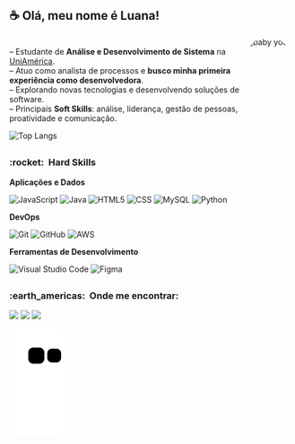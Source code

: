 ## ☕ Olá, meu nome é <strong>Luana!</strong>

 <img align="right" alt="baby yoda" height="150" style="border-radius:50px;" src="https://cutewallpaper.org/27/baby-yoda-gif-wallpaper/baby-yoda-gif-babyyoda-discover-share-gifs-yoda-sticker-yoda-wallpaper-yoda-drawing.gif">

<br> – Estudante de **Análise e Desenvolvimento de Sistema** na <a href="https://descomplica.com.br/faculdade/tecnologia/analise-e-desenvolvimento-de-sistemas-c/">UniAmérica</a>.
<br> – Atuo como analista de processos e **busco minha primeira experiência como desenvolvedora**. 
<br> – Explorando novas tecnologias e desenvolvendo soluções de software.
<br> – Principais **Soft Skills**: análise, liderança, gestão de pessoas, proatividade e comunicação.

![Top Langs](https://github-readme-stats.vercel.app/api/top-langs/?username=anuraghazra&layout=compact)

 ##
 
<h3> :rocket: &nbsp;Hard Skills </h3>

**Aplicações e Dados**
 
  ![JavaScript](https://img.shields.io/badge/-JavaScript-333333?style=flat&logo=javascript)
  ![Java](<img src="https://cdn.jsdelivr.net/gh/devicons/devicon/icons/java/java-original-wordmark.svg" />)
  ![HTML5](https://img.shields.io/badge/-HTML5-333333?style=flat&logo=HTML5)
  ![CSS](https://img.shields.io/badge/-CSS-333333?style=flat&logo=CSS3&logoColor=1572B6)
  ![MySQL](https://img.shields.io/badge/-MySQL-333333?style=flat&logo=mysql)
  ![Python](https://img.shields.io/badge/-Python-333333?style=flat&logo=python)

**DevOps**

  ![Git](https://img.shields.io/badge/-Git-333333?style=flat&logo=git)
  ![GitHub](https://img.shields.io/badge/-GitHub-333333?style=flat&logo=github)
  ![AWS](https://img.shields.io/badge/-AWS-333333?style=flat&logo=amazon)


**Ferramentas de Desenvolvimento**

  ![Visual Studio Code](https://img.shields.io/badge/-Visual%20Studio%20Code-333333?style=flat&logo=visual-studio-code&logoColor=007ACC)
  ![Figma](https://img.shields.io/badge/-Figma-333333?style=flat&logo=figma&logoColor=007ACC)

 ##
 
<h3> :earth_americas: &nbsp;Onde me encontrar: </h3> 


<div> 
  <a href="https://instagram.com/luanavalimm" target="_blank"><img src="https://img.shields.io/badge/-Instagram-%23E4405F?style=for-the-badge&logo=instagram&logoColor=white" target="_blank"></a>
  <a href = "mailto:luanavalimm@gmail.com"><img src="https://img.shields.io/badge/-Gmail-%23333?style=for-the-badge&logo=gmail&logoColor=white" target="_blank"></a>
  <a href="https://www.linkedin.com/in/luanavalimm/" target="_blank"><img src="https://img.shields.io/badge/-LinkedIn-%230077B5?style=for-the-badge&logo=linkedin&logoColor=white" target="_blank"></a> 
 
  ![Snake animation](https://github.com/rafaballerini/rafaballerini/blob/output/github-contribution-grid-snake.svg)
 
</div>
